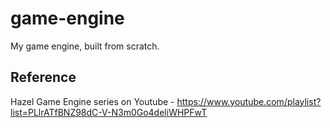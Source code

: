 # game-engine
My game engine, built from scratch.

## Reference
Hazel Game Engine series on Youtube - https://www.youtube.com/playlist?list=PLlrATfBNZ98dC-V-N3m0Go4deliWHPFwT
